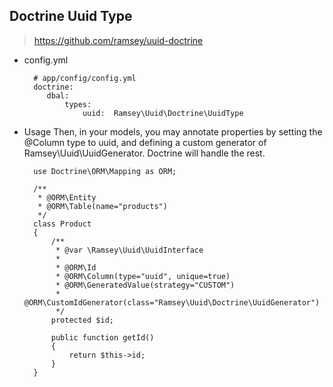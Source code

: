 ## Doctrine Uuid Type
> https://github.com/ramsey/uuid-doctrine

- config.yml

        # app/config/config.yml
        doctrine:
           dbal:
               types:
                   uuid:  Ramsey\Uuid\Doctrine\UuidType
- Usage
Then, in your models, you may annotate properties by setting the @Column type to uuid, and defining a custom generator of Ramsey\Uuid\UuidGenerator. Doctrine will handle the rest.

        use Doctrine\ORM\Mapping as ORM;

        /**
         * @ORM\Entity
         * @ORM\Table(name="products")
         */
        class Product
        {
            /**
             * @var \Ramsey\Uuid\UuidInterface
             *
             * @ORM\Id
             * @ORM\Column(type="uuid", unique=true)
             * @ORM\GeneratedValue(strategy="CUSTOM")
             * @ORM\CustomIdGenerator(class="Ramsey\Uuid\Doctrine\UuidGenerator")
             */
            protected $id;

            public function getId()
            {
                return $this->id;
            }
        }